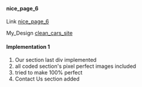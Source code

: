 #### nice_page_6
Link [nice_page_6](https://nicepage.com/website-templates/preview/business-bridge-20115?device=desktop)

My_Design [clean_cars_site](https://varunuk09.github.io/HTML_PROJECTS/nice_page_6/)

#### Implementation 1
1) Our section last div implemented
2) all coded section's pixel perfect images included
3) tried to make 100% perfect 
4) Contact Us section added